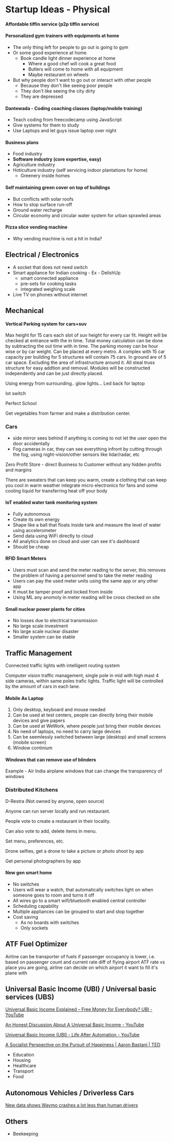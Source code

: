 # Startup Ideas - Physical

#### Affordable tiffin service (p2p tiffin service)

#### Personalized gym trainers with equipments at home

- The only thing left for people to go out is going to gym
- Or some good experience at home
  - Book candle light dinner experience at home
    - Where a good chef will cook a great food
    - Butlers will come to home with all equipment
    - Maybe restaurant on wheels
- But why people don't want to go out or interact with other people
  - Because they don't like seeing poor people
  - They don't like seeing the city dirty
  - They are depressed

#### Dantewada - Coding coaching classes (laptop/mobile training)

- Teach coding from freecodecamp using JavaScript
- Give systems for them to study
- Use Laptops and let guys issue laptop over night

#### Business plans

- Food industry
- **Software industry (core expertise, easy)**
- Agriculture industry
- Hoticulture industry (self servicing indoor plantations for home)
  - Greenery inside homes

#### Self maintaining green cover on top of buildings

- But conflicts with solar roofs
- How to stop surface run-off
- Ground water recharge
- Circular economy and circular water system for urban sprawled areas

#### Pizza slice vending machine

- Why vending machine is not a hit in India?

## Electrical / Electronics

- A socket that does not need switch
- Smart appliance for Indian cooking - Ex - DelishUp
  - smart connected appliance
  - pre-sets for cooking tasks
  - integrated weighing scale
- Live TV on phones without internet

## Mechanical

#### Vertical Parking system for cars+suv

Max height for 15 cars each slot of suv height for every car fit. Height will be checked at entrance with the in time. Total money calculation can be done by subtracting the out time with in time. The parking money can be hour wise or by car weight. Can be placed at every metro. A complex with 15 car capacity per building for 5 structures will contain 75 cars. In ground are of 5 car space. Excluding the area of infrastructure around it. All steal truss structure for easy addtion and removal. Modules will be constructed independently and can be just directly placed.

Using energy from surrounding.. glow lights... Led back for laptop

Iot switch

Perfect School

Get vegetables from farmer and make a distribution center.

### Cars

- side mirror sees behind if anything is coming to not let the user open the door accidentally
- Fog cameras in car, they can see everything infront by cutting through the fog, using night-vision/other sensors like lidar/radar, etc

Zero Profit Store - direct Business to Customer without any hidden profits and margins

There are sweaters that can keep you warm, create a clothing that can keep you cool in warm weather integrate micro electronics for fans and some cooling liquid for transferring heat off your body

#### IoT enabled water tank monitoring system

- Fully autonomous
- Create its own energy
- Shape like a ball that floats inside tank and measure the level of water using accelerometer
- Send data using WiFi directly to cloud
- All analytics done on cloud and user can see it's dashboard
- Should be cheap

#### RFID Smart Meters

- Users must scan and send the meter reading to the server, this removes the problem of having a personnel send to take the meter reading
- Users can pay the used meter units using the same app or any other app
- It must be tamper proof and locked from inside
- Using ML any anomoly in meter reading will be cross checked on site

#### Small nuclear power plants for cities

- No losses due to electrical transmission
- No large scale investment
- No large scale nuclear disaster
- Smaller system can be stable

## Traffic Management

Connected traffic lights with intelligent routing system

Computer vision traffic management, single pole in mid with high mast 4 side cameras, within same poles trafic lights. Traffic light will be controlled by the amount of cars in each lane.

#### Mobile As Laptop

1. Only desktop, keyboard and mouse needed
2. Can be used at test centers, people can directly bring their mobile devices and give papers
3. Can be used at WeWork, where people just bring their mobile devices
4. No need of laptops, no need to carry large devices
5. Can be seemlessly switched between large (desktop) and small screens (mobile screen)
6. Window continium

#### Windows that can remove use of blinders

Example - Air India airplane windows that can change the transparency of windows

### Distributed Kitchens

D-Restra (Not owned by anyone, open source)

Anyone can run server locally and run restaurant.

People vote to create a restaurant in their locality.

Can also vote to add, delete items in menu.

Set menu, preferences, etc.

Drone selfies, get a drone to take a picture or photo shoot by app

Get personal photographers by app

#### New gen smart home

- No switches
- Users will wear a watch, that automatically switches light on when someone goes to room and turns it off
- All wires go to a smart wifi/bluetooth enabled central controller
- Scheduling capability
- Multiple appliances can be grouped to start and stop together
- Cost saving
  - As no boards with switches
  - Only sockets

## ATF Fuel Optimizer

Airline can be transporter of fuels if passenger occupancy is lower, i.e. based on passenger count and current rate diff of flying airport ATF rate vs place you are going, airline can decide on which airport it want to fill it's plane with

## Universal Basic Income (UBI) / Universal basic services (UBS)

[Universal Basic Income Explained – Free Money for Everybody? UBI - YouTube](https://www.youtube.com/watch?v=kl39KHS07Xc)

[An Honest Discussion About A Universal Basic Income - YouTube](https://www.youtube.com/watch?v=wMGAt4EC77w)

[Universal Basic Income (UBI) - Life After Automation - YouTube](https://www.youtube.com/watch?v=OQjrhIyaPyg)

[A Socialist Perspective on the Pursuit of Happiness | Aaron Bastani | TED](https://www.youtube.com/watch?v=M6aq2SH-xVo)

- Education
- Housing
- Healthcare
- Transport
- Food

## Autonomous Vehicles / Driverless Cars

[New data shows Waymo crashes a lot less than human drivers](https://www.understandingai.org/p/new-data-shows-waymo-crashes-a-lot)

## Others

- Beekeeping
